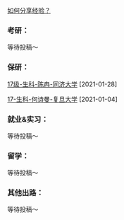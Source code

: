 [如何分享经验？](Preface/fenxiang.md)

### 考研：

等待投稿～

### 保研：

[17级-生科-陈冉-同济大学](升学就业/生命科学学院/17-生科-陈冉.md) [2021-01-28]

[17-生科-何诗曼-复旦大学](升学就业/生命科学学院/17-生科-何诗曼.md) [2021-01-04]

### 就业&实习：

等待投稿～

### 留学：

等待投稿～

### 其他出路：

等待投稿～